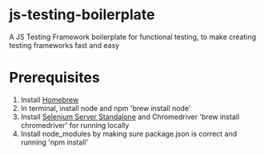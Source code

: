 # js-testing-boilerplate
A JS Testing Framework boilerplate for functional testing, to make creating testing frameworks fast and easy

# Prerequisites
1. Install [Homebrew](http://brew.sh/)
2. In terminal, install node and npm 'brew install node'
3. Install [Selenium Server Standalone](http://www.seleniumhq.org/download/) and Chromedriver 'brew install chromedriver' for running locally
4. Install node_modules by making sure package.json is correct and running 'npm install'